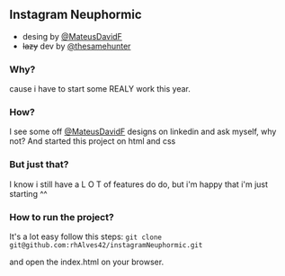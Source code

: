 ## Instagram Neuphormic 
- desing by [@MateusDavidF](https://twitter.com/MateusDavidF)
- ~~lazy~~ dev by [@thesamehunter](https://twitter.com/thesamehunter)

### Why?
cause i have to start some REALY work this year.

### How?
I see some off [@MateusDavidF](https://twitter.com/MateusDavidF) designs on linkedin and ask myself, why not?
And started this project on html and css 

### But just that?
I know i still have a L O T of features do do, but i'm happy that i'm just starting ^^

### How to run the project?
It's a lot easy follow this steps:
`git clone git@github.com:rhAlves42/instagramNeuphormic.git`

and open the index.html on your browser.
